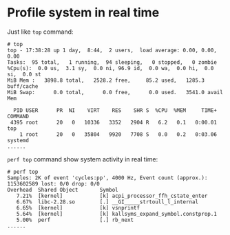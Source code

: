 # Profile system in real time

Just like `top` command:  

	# top
	top - 17:38:28 up 1 day,  8:44,  2 users,  load average: 0.00, 0.00, 0.00
	Tasks:  95 total,   1 running,  94 sleeping,   0 stopped,   0 zombie
	%Cpu(s):  0.0 us,  3.1 sy,  0.0 ni, 96.9 id,  0.0 wa,  0.0 hi,  0.0 si,  0.0 st
	MiB Mem :   3898.8 total,   2528.2 free,     85.2 used,   1285.3 buff/cache
	MiB Swap:      0.0 total,      0.0 free,      0.0 used.   3541.0 avail Mem
	
	  PID USER      PR  NI    VIRT    RES    SHR S  %CPU  %MEM     TIME+ COMMAND
	 4395 root      20   0   10336   3352   2904 R   6.2   0.1   0:00.01 top
	    1 root      20   0   35804   9920   7708 S   0.0   0.2   0:03.06 systemd
	......

`perf top` command show system activity in real time:  

	# perf top
	Samples: 2K of event 'cycles:pp', 4000 Hz, Event count (approx.): 1153602589 lost: 0/0 drop: 0/0
	Overhead  Shared Object       Symbol
	   7.21%  [kernel]            [k] acpi_processor_ffh_cstate_enter
	   6.67%  libc-2.28.so        [.] __GI_____strtoull_l_internal
	   6.65%  [kernel]            [k] vsnprintf
	   5.64%  [kernel]            [k] kallsyms_expand_symbol.constprop.1
	   5.00%  perf                [.] rb_next
	......
